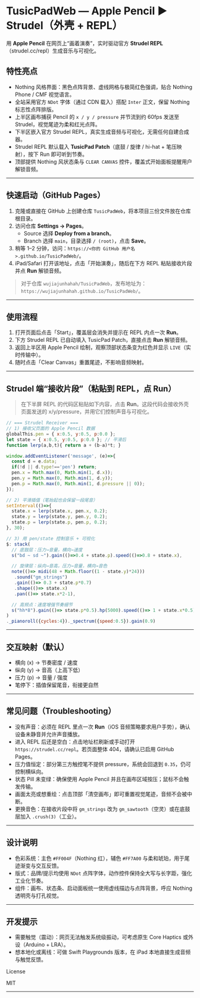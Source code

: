 # TusicPadWeb — Apple Pencil ▶︎ Strudel（外壳 + REPL）

用 **Apple Pencil** 在网页上“画着演奏”，实时驱动官方 **Strudel REPL**（strudel.cc/repl）生成音乐与可视化。

## 特性亮点
- Nothing 风格界面：黑色点阵背景、虚线网格与极简红色强调，贴合 Nothing Phone / CMF 视觉语言。
- 全站采用官方 `NDot` 字体（通过 CDN 载入）搭配 `Inter` 正文，保留 Nothing 标志性点阵排版。
- 上半区画布捕获 Pencil 的 `x / y / pressure` 并节流到约 60fps 发送至 Strudel，视觉尾迹为柔和红光点阵。
- 下半区嵌入官方 Strudel REPL，真实生成音频与可视化，无需任何自建合成器。
- Strudel REPL 默认载入 **TusicPad Patch**（底鼓 / 旋律 / hi-hat + 笔压映射），按下 Run 即可听到节奏。
- 顶部提供 Nothing 风状态条与 `CLEAR CANVAS` 控件，覆盖式开始面板提醒用户解锁音频。

---

## 快速启动（GitHub Pages）
1. 克隆或直接在 GitHub 上创建仓库 `TusicPadWeb`，将本项目三份文件放在仓库根目录。
2. 访问仓库 **Settings → Pages**。
   - Source 选择 **Deploy from a branch**。
   - Branch 选择 `main`，目录选择 `/ (root)`，点击 **Save**。
3. 稍等 1–2 分钟，访问：`https://<你的 GitHub 用户名>.github.io/TusicPadWeb/`。
4. iPad/Safari 打开该地址，点击「开始演奏」，随后在下方 REPL 粘贴接收片段并点 **Run** 解锁音频。

> 对于仓库 `wujiajunhahah/TusicPadWeb`，发布地址为：`https://wujiajunhahah.github.io/TusicPadWeb/`。

---

## 使用流程
1. 打开页面后点击「Start」，覆盖层会消失并提示在 REPL 内点一次 **Run**。
2. 下方 Strudel REPL 已自动填入 TusicPad Patch，直接点击 **Run** 解锁音频。
3. 返回上半区用 Apple Pencil 绘制，观察顶部状态条变为红色并显示 `LIVE`（实时传输中）。
4. 随时点击「Clear Canvas」重置尾迹，不影响音频映射。

---

## Strudel 端“接收片段”（粘贴到 REPL，点 Run）
> 在下半屏 REPL 的代码区粘贴如下内容，点击 **Run**。这段代码会接收外壳页面发送的 x/y/pressure，并用它们控制声音与可视化。

```js
// === Strudel Receiver ===
// 1) 接收父页面的 Apple Pencil 数据
globalThis.pen = { x:0.5, y:0.5, p:0.0 };
let state = { x:0.5, y:0.5, p:0.0 }; // 平滑后
function lerp(a,b,t){ return a + (b-a)*t; }

window.addEventListener('message', (e)=>{
  const d = e.data;
  if(!d || d.type!=='pen') return;
  pen.x = Math.max(0, Math.min(1, d.x));
  pen.y = Math.max(0, Math.min(1, d.y));
  pen.p = Math.max(0, Math.min(1, d.pressure || 0));
});

// 2) 平滑插值（笔抬起也会保留一段尾音）
setInterval(()=>{
  state.x = lerp(state.x, pen.x, 0.2);
  state.y = lerp(state.y, pen.y, 0.2);
  state.p = lerp(state.p, pen.p, 0.2);
}, 30);

// 3) 用 pen/state 控制音乐 + 可视化
$: stack(
  // 底鼓层：压力→音量，横向→速度
  s("bd ~ sd ~").gain(()=>0.4 + state.p).speed(()=>0.8 + state.x),

  // 旋律层：纵向→音高，压力→音量，横向→音色
  note(()=> midi(48 + Math.floor((1 - state.y)*24)))
   .sound("gm_strings")
   .gain(()=> 0.3 + state.p*0.7)
   .shape(()=> state.x)
   .pan(()=> state.x*2-1),

  // 高频点：速度增强节奏细节
  s("hh*8").gain(()=> state.p*0.5).hp(5000).speed(()=> 1 + state.x*0.5)
)
._pianoroll({cycles:4})._spectrum({speed:0.5}).gain(0.9)
```

---

## 交互映射（默认）
- 横向 (x) → 节奏密度 / 速度
- 纵向 (y) → 音高（上高下低）
- 压力 (p) → 音量 / 强度
- 笔停下：插值保留尾音，衔接更自然

---

## 常见问题（Troubleshooting）
- 没有声音：必须在 REPL 里点一次 **Run**（iOS 音频策略要求用户手势），确认设备未静音并允许声音播放。
- 进入 REPL 后还是空白：点击地址栏刷新或手动打开 `https://strudel.cc/repl`。若页面整体 404，请确认已启用 GitHub Pages。
- 压力值恒定：部分第三方触控笔不提供 pressure，系统会回退到 `0.35`，仍可控制横纵向。
- 状态 Pill 未变绿：确保使用 Apple Pencil 并且在画布区域按压；鼠标不会触发传输。
- 画面太亮或想重绘：点击顶部「清空画布」即可重置视觉尾迹，音频不会被中断。
- 更换音色：在接收片段中将 `gm_strings` 改为 `gm_sawtooth`（空灵）或在底鼓层加入 `.crush(3)`（工业）。

---

## 设计说明
- 色彩系统：主色 `#FF004F`（Nothing 红），辅色 `#FF7A00` 与柔和琥珀，用于尾迹渐变与交互反馈。
- 版式：品牌/提示均使用 `NDot` 点阵字体，动作控件保持全大写与长字距，强化工业化节奏。
- 组件：画布、状态条、启动面板统一使用虚线描边与点阵背景，呼应 Nothing 透明壳与打孔视觉。

---

## 开发提示
- 需要触觉（震动）：网页无法触发系统级振动，可考虑原生 Core Haptics 或外设（Arduino + LRA）。
- 想本地化或离线：可做 Swift Playgrounds 版本，在 iPad 本地直接生成音频与触觉反馈。

License

MIT

---
